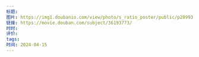 ```yaml
---
标题: 
图片: https://img1.doubanio.com/view/photo/s_ratio_poster/public/p2899302798.webp
链接: https://movie.douban.com/subject/36193773/
时时: 
评价: 
tags: 
时间: 2024-04-15
---
```


